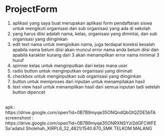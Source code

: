 # ProjectForm 
1. aplikasi yang saya buat merupakan aplikasi form pendaftaran siswa untuk mengikuti organisasi dan sub organisasi yang ada di sekolah
2. yang harus diisi adalah nama, kelas, organisasi yang dimintai, dan sub organisasi yang diinginkan
3. edit text nama untuk mengisikan nama, juga terdapat koreksi kesalah apabila nama belum diisi akan muncul error nama anda belum diisi dan apabila karakter kurang dari 3 akan menampilkan error nama minimal 3 huruf
4. spinner kelas untuk menginputkan dari kelas mana user
5. radio button untuk menginputkan organisasi yang diminati
6. checkbox untuk menginputkan sub organisasi yang diinginkan
7. button untuk memproses dari inputan untuk menampilakan hasil
8. text view hasil untuk menampilkan hasil dari semua inputan tadi setelah button dipencet
<br>
apk : <br>
https://drive.google.com/open?id=0B7B9myqe35ONQndQbGtQZDE5bTA <br>
screenshoot : <br>
https://drive.google.com/open?id=0B7B9myqe35ONRXNSYzl2dGFCWFE <br>
Sa'adatul Sholehah_XIRPL6_32_4821/1540.870_SMK TELKOM MALANG
